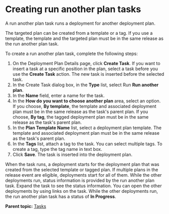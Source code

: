 # Creating run another plan tasks

A run another plan task runs a deployment for another deployment plan.

The targeted plan can be created from a template or a tag. If you use a template, the template and the targeted plan must be in the same release as the run another plan task.

To create a run another plan task, complete the following steps:

1.   On the Deployment Plan Details page, click **Create Task**. If you want to insert a task at a specific position in the plan, select a task before you use the **Create Task** action. The new task is inserted before the selected task. 
2.   In the Create Task dialog box, in the **Type** list, select Run **Run another plan**. 
3.   In the **Name** field, enter a name for the task. 
4.   In the **How do you want to choose another plan** area, select an option. If you choose, **By template**, the template and associated deployment plan must be in the same release as the task's parent plan. If you choose, **By tag**, the tagged deployment plan must be in the same release as the task's parent plan.
5.   In the **Plan Template Name** list, select a deployment plan template. The template and associated deployment plan must be in the same release as the task's parent plan. 
6.   In the **Tags** list, attach a tag to the task. You can select multiple tags. To create a tag, type the tag name in text box.
7.   Click **Save**. The task is inserted into the deployment plan.

When the task runs, a deployment starts for the deployment plan that was created from the selected template or tagged plan. If multiple plans in the release event are eligible, deployments start for all of them. While the other deployments run, status information is provided by the run another plan task. Expand the task to see the status information. You can open the other deployments by using links on the task. While the other deployments run, the run another plan task has a status of **In Progress**.

**Parent topic:** [Tasks](../../com.crelease.doc/topics/cr_task_ov.md)

